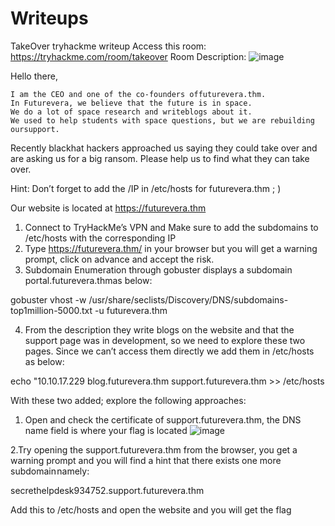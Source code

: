 # Writeups
TakeOver tryhackme writeup
Access this room: https://tryhackme.com/room/takeover
Room Description:
![image](https://user-images.githubusercontent.com/56643982/216768528-8e28a847-8af6-45cc-acd0-d653c20945b9.png)


Hello there,

    I am the CEO and one of the co-founders offuturevera.thm.
    In Futurevera, we believe that the future is in space.
    We do a lot of space research and writeblogs about it.
    We used to help students with space questions, but we are rebuilding oursupport.

Recently blackhat hackers approached us saying they could take over and are asking us for a big ransom. Please help us to find what they can take over.

Hint: Don’t forget to add the /IP in /etc/hosts for futurevera.thm ; )

Our website is located at https://futurevera.thm


1. Connect to TryHackMe’s VPN and Make sure to add the subdomains to /etc/hosts with the corresponding IP
2. Type https://futurevera.thm/ in your browser but you will get a warning prompt, click on advance and accept the risk. 
3. Subdomain Enumeration through gobuster displays a subdomain portal.futurevera.thmas below:

gobuster vhost -w /usr/share/seclists/Discovery/DNS/subdomains-top1million-5000.txt -u futurevera.thm 

4. From the description they write blogs on the website and that the support page was in development, so we need to explore these two pages. Since we can’t access them directly we add them in /etc/hosts as below: 

echo "10.10.17.229 blog.futurevera.thm support.futurevera.thm >> /etc/hosts

With these two added; explore the following approaches:
1. Open and check the certificate of support.futurevera.thm, the DNS name field is where your flag is located
![image](https://user-images.githubusercontent.com/56643982/216769029-bb407772-32d7-4290-835c-cd6d28c228b8.png)

2.Try opening the support.futurevera.thm from the browser, you get a warning prompt and you will find a hint that there exists one more subdomain namely: 

secrethelpdesk934752.support.futurevera.thm

Add this to /etc/hosts and open the website and you will get the flag
